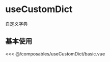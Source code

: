 # useCustomDict

自定义字典

## 基本使用

<basic></basic>

<<< @/composables/useCustomDict/basic.vue

<script setup>
import basic from 'docs/composables/useCustomDict/basic.vue'
</script>
